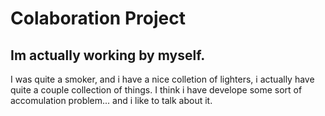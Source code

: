 # Colaboration Project 

## Im actually working by myself.

I was quite a smoker, and i have a nice colletion of lighters, i actually have quite a couple collection of things. I think i have develope some sort of accomulation problem... and i like to talk about it.